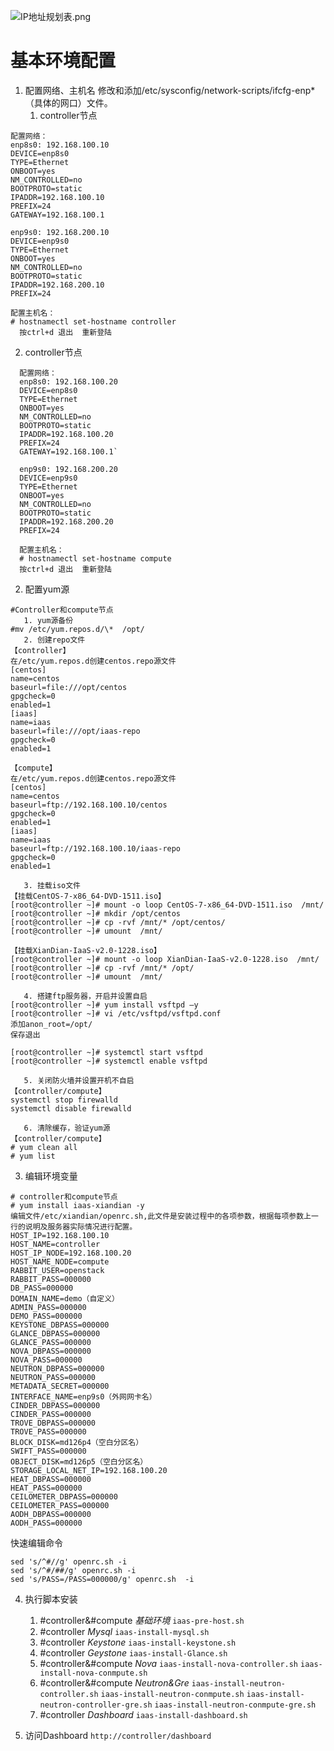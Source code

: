 ![IP地址规划表.png](https://s1.ax2x.com/2018/03/30/tC5Cn.png)


# 基本环境配置
1. 配置网络、主机名
修改和添加/etc/sysconfig/network-scripts/ifcfg-enp\*（具体的网口）文件。
   1. controller节点
```
配置网络：
enp8s0: 192.168.100.10
DEVICE=enp8s0
TYPE=Ethernet
ONBOOT=yes
NM_CONTROLLED=no
BOOTPROTO=static
IPADDR=192.168.100.10
PREFIX=24
GATEWAY=192.168.100.1

enp9s0: 192.168.200.10
DEVICE=enp9s0
TYPE=Ethernet
ONBOOT=yes
NM_CONTROLLED=no
BOOTPROTO=static
IPADDR=192.168.200.10
PREFIX=24

配置主机名：
# hostnamectl set-hostname controller
  按ctrl+d 退出  重新登陆
```
   2. controller节点
```
  配置网络：
  enp8s0: 192.168.100.20
  DEVICE=enp8s0
  TYPE=Ethernet
  ONBOOT=yes
  NM_CONTROLLED=no
  BOOTPROTO=static
  IPADDR=192.168.100.20
  PREFIX=24
  GATEWAY=192.168.100.1`

  enp9s0: 192.168.200.20
  DEVICE=enp9s0
  TYPE=Ethernet
  ONBOOT=yes
  NM_CONTROLLED=no
  BOOTPROTO=static
  IPADDR=192.168.200.20
  PREFIX=24

  配置主机名：
  # hostnamectl set-hostname compute
  按ctrl+d 退出  重新登陆
```
2. 配置yum源
```
#Controller和compute节点
   1. yum源备份
#mv /etc/yum.repos.d/\*  /opt/
   2. 创建repo文件
【controller】
在/etc/yum.repos.d创建centos.repo源文件
[centos]
name=centos
baseurl=file:///opt/centos
gpgcheck=0
enabled=1
[iaas]
name=iaas
baseurl=file:///opt/iaas-repo
gpgcheck=0
enabled=1

【compute】
在/etc/yum.repos.d创建centos.repo源文件
[centos]
name=centos
baseurl=ftp://192.168.100.10/centos
gpgcheck=0
enabled=1
[iaas]
name=iaas
baseurl=ftp://192.168.100.10/iaas-repo
gpgcheck=0
enabled=1

   3. 挂载iso文件
【挂载CentOS-7-x86_64-DVD-1511.iso】
[root@controller ~]# mount -o loop CentOS-7-x86_64-DVD-1511.iso  /mnt/
[root@controller ~]# mkdir /opt/centos
[root@controller ~]# cp -rvf /mnt/* /opt/centos/
[root@controller ~]# umount  /mnt/

【挂载XianDian-IaaS-v2.0-1228.iso】
[root@controller ~]# mount -o loop XianDian-IaaS-v2.0-1228.iso  /mnt/
[root@controller ~]# cp -rvf /mnt/* /opt/
[root@controller ~]# umount  /mnt/

   4. 搭建ftp服务器，开启并设置自启
[root@controller ~]# yum install vsftpd –y
[root@controller ~]# vi /etc/vsftpd/vsftpd.conf
添加anon_root=/opt/
保存退出

[root@controller ~]# systemctl start vsftpd
[root@controller ~]# systemctl enable vsftpd

   5. 关闭防火墙并设置开机不自启
【controller/compute】
systemctl stop firewalld
systemctl disable firewalld

   6. 清除缓存，验证yum源
【controller/compute】
# yum clean all
# yum list
```

3. 编辑环境变量
```
# controller和compute节点
# yum install iaas-xiandian -y
编辑文件/etc/xiandian/openrc.sh,此文件是安装过程中的各项参数，根据每项参数上一行的说明及服务器实际情况进行配置。
HOST_IP=192.168.100.10
HOST_NAME=controller
HOST_IP_NODE=192.168.100.20
HOST_NAME_NODE=compute
RABBIT_USER=openstack
RABBIT_PASS=000000
DB_PASS=000000
DOMAIN_NAME=demo（自定义）
ADMIN_PASS=000000
DEMO_PASS=000000
KEYSTONE_DBPASS=000000
GLANCE_DBPASS=000000
GLANCE_PASS=000000
NOVA_DBPASS=000000
NOVA_PASS=000000
NEUTRON_DBPASS=000000
NEUTRON_PASS=000000
METADATA_SECRET=000000
INTERFACE_NAME=enp9s0（外网网卡名）
CINDER_DBPASS=000000
CINDER_PASS=000000
TROVE_DBPASS=000000
TROVE_PASS=000000
BLOCK_DISK=md126p4（空白分区名）
SWIFT_PASS=000000
OBJECT_DISK=md126p5（空白分区名）
STORAGE_LOCAL_NET_IP=192.168.100.20
HEAT_DBPASS=000000
HEAT_PASS=000000
CEILOMETER_DBPASS=000000
CEILOMETER_PASS=000000
AODH_DBPASS=000000
AODH_PASS=000000
```
快速编辑命令
```
sed 's/^#//g' openrc.sh -i
sed 's/^#/##/g' openrc.sh -i
sed 's/PASS=/PASS=000000/g' openrc.sh  -i
```

4. 执行脚本安装
   1. #controller&#compute *基础环境*
   `iaas-pre-host.sh`
   2. #controller *Mysql*
   `iaas-install-mysql.sh`
   3. #controller *Keystone*
   `iaas-install-keystone.sh`
   4. #controller *Geystone*
   `iaas-install-Glance.sh`
   5. #controller&#compute *Nova*
   `iaas-install-nova-controller.sh`
   `iaas-install-nova-conmpute.sh`
   6. #controller&#compute *Neutron&Gre*
   `iaas-install-neutron-controller.sh`
   `iaas-install-neutron-conmpute.sh`
   `iaas-install-neutron-controller-gre.sh`
   `iaas-install-neutron-conmpute-gre.sh`
   7. #controller *Dashboard*
   `iaas-install-dashboard.sh`

5. 访问Dashboard
  `http://controller/dashboard`

